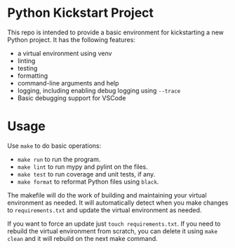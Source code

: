 # Python Kickstart Project

This repo is intended to provide a basic environment for kickstarting a new
Python project.  It has the following features:

- a virtual environment using venv
- linting 
- testing 
- formatting 
- command-line arguments and help
- logging, including enabling debug logging using `--trace`
- Basic debugging support for VSCode

# Usage

Use `make` to do basic operations:

- `make run` to run the program.
- `make lint` to run mypy and pylint on the files.
- `make test` to run coverage and unit tests, if any.
- `make format` to reformat Python files using `black`.

The makefile will do the work of building and maintaining your virtual environment as needed. It will automatically detect when you make changes to `requirements.txt` and update the virtual environment as needed. 

If you want to force an update just `touch requirements.txt`.  If you need to rebuild the virtual environment from scratch, you can delete it using `make clean` and it will rebuild on the next make command.
